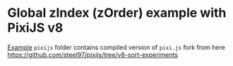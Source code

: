 # Global zIndex (zOrder) example with PixiJS v8

[Example](https://steel97.github.io/pixi8-zorder-example/example.html)
`pixijs` folder contains compiled version of `pixi.js` fork from here https://github.com/steel97/pixijs/tree/v8-sort-experiments